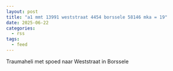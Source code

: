 ```yaml
---
layout: post
title: "a1 mmt 13991 weststraat 4454 borssele 58146 mka = 19"
date: 2025-06-22
categories: 
  - rss
tags: 
  - feed
---
```


Traumaheli met spoed naar Weststraat in Borssele
